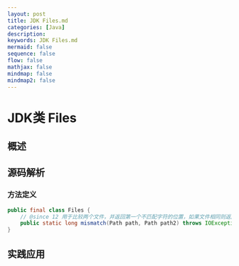 ```yaml
---
layout: post
title: JDK Files.md
categories: [Java]
description: 
keywords: JDK Files.md
mermaid: false
sequence: false
flow: false
mathjax: false
mindmap: false
mindmap2: false
---
```

# JDK类 Files

## 概述

## 源码解析

### 方法定义

```java
public final class Files {
	// @since 12 用于比较两个文件，并返回第一个不匹配字符的位置，如果文件相同则返回-1L
    public static long mismatch(Path path, Path path2) throws IOException {}
}
```



## 实践应用
